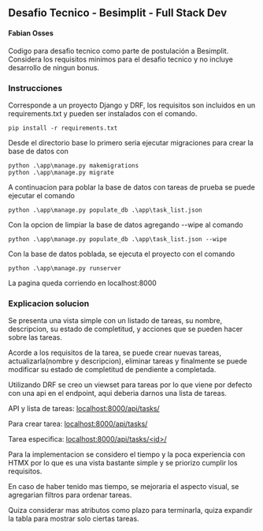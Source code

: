 ## Desafio Tecnico - Besimplit - Full Stack Dev

#### Fabian Osses

Codigo para desafio tecnico como parte de postulación a Besimplit. Considera los requisitos minimos para el desafio tecnico y no incluye desarrollo de ningun bonus.

### Instrucciones

Corresponde a un proyecto Django y DRF, los requisitos son incluidos en un requirements.txt y pueden ser instalados con el comando.

    pip install -r requirements.txt

Desde el directorio base lo primero seria ejecutar migraciones para crear la base de datos con

    python .\app\manage.py makemigrations
    python .\app\manage.py migrate

A continuacion para poblar la base de datos con tareas de prueba se puede ejecutar el comando

    python .\app\manage.py populate_db .\app\task_list.json

Con la opcion de limpiar la base de datos agregando --wipe al comando

    python .\app\manage.py populate_db .\app\task_list.json --wipe

Con la base de datos poblada, se ejecuta el proyecto con el comando

    python .\app\manage.py runserver

La pagina queda corriendo en localhost:8000

### Explicacion solucion

Se presenta una vista simple con un listado de tareas, su nombre, descripcion, su estado de completitud, y acciones que se pueden hacer sobre las tareas. 


Acorde a los requisitos de la tarea, se puede crear nuevas tareas, actualizarla(nombre y descripcion), eliminar tareas y finalmente se puede modificar su estado de completitud de pendiente a completada.

Utilizando DRF se creo un viewset para tareas por lo que viene por defecto con una api en el endpoint, aqui deberia darnos una lista de tareas.

API y lista de tareas: [localhost:8000/api/tasks/](localhost:8000/api/tasks/)

Para crear tarea: [localhost:8000/api/tasks/](localhost:8000/api/tasks/create_task/)

Tarea especifica: [localhost:8000/api/tasks/\<id>/](localhost:8000/api/tasks/\<id>)

Para la implementacion se considero el tiempo y la poca experiencia con HTMX por lo que es una vista bastante simple y se priorizo cumplir los requisitos.

En caso de haber tenido mas tiempo, se mejoraria el aspecto visual, se agregarian filtros para ordenar tareas. 

Quiza considerar mas atributos como plazo para terminarla, quiza expandir la tabla para mostrar solo ciertas tareas.
